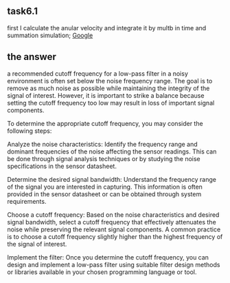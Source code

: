 ## task6.1
 first I calculate the anular velocity and integrate it by multb in time and summation 
 simulation;
 [Google](https://wokwi.com/projects/375246747082080257)



 ## the answer 
 a recommended cutoff frequency for a low-pass filter in a noisy environment is often set below the noise frequency range. The goal is to remove as much noise as possible while maintaining the integrity of the signal of interest. However, it is important to strike a balance because setting the cutoff frequency too low may result in loss of important signal components.

To determine the appropriate cutoff frequency, you may consider the following steps:

Analyze the noise characteristics: Identify the frequency range and dominant frequencies of the noise affecting the sensor readings. This can be done through signal analysis techniques or by studying the noise specifications in the sensor datasheet.

Determine the desired signal bandwidth: Understand the frequency range of the signal you are interested in capturing. This information is often provided in the sensor datasheet or can be obtained through system requirements.

Choose a cutoff frequency: Based on the noise characteristics and desired signal bandwidth, select a cutoff frequency that effectively attenuates the noise while preserving the relevant signal components. A common practice is to choose a cutoff frequency slightly higher than the highest frequency of the signal of interest.

Implement the filter: Once you determine the cutoff frequency, you can design and implement a low-pass filter using suitable filter design methods or libraries available in your chosen programming language or tool.